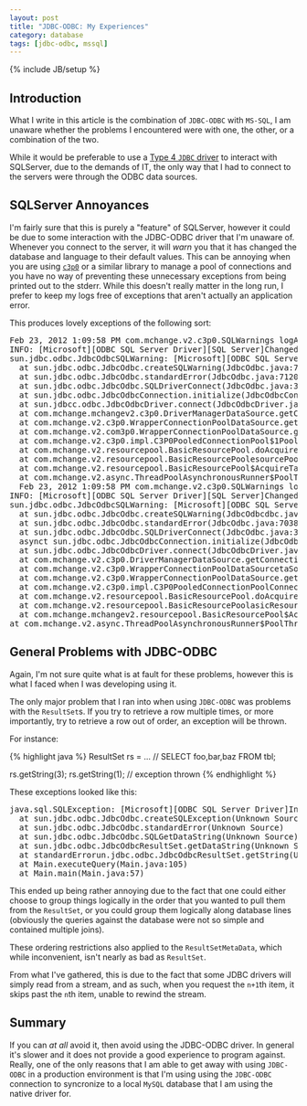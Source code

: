 ```yaml
---
layout: post
title: "JDBC-ODBC: My Experiences"
category: database
tags: [jdbc-odbc, mssql]
---
```

{% include JB/setup %}

## Introduction

What I write in this article is the combination of `JDBC-ODBC` with `MS-SQL`, I am unaware whether the problems I encountered were with one, the other, or a combination of the two.

While it would be preferable to use a [Type 4 `JDBC` driver](http://en.wikipedia.org/wiki/JDBC_driver#Type_4_Driver_-_Native-Protocol_Driver) to interact with SQLServer, due to the demands of IT, the only way that I had to connect to the servers were through the ODBC data sources.

## SQLServer Annoyances

I'm fairly sure that this is purely a "feature" of SQLServer, however it could be due to some interaction with the JDBC-ODBC driver that I'm unaware of.  Whenever you connect to the server, it will _warn_ you that it has changed the database and language to their default values.  This can be annoying when you are using [`c3p0`](http://sourceforge.net/projects/c3p0/) or a similar library to manage a pool of connections and you have no way of preventing these unnecessary exceptions from being printed out to the stderr.  While this doesn't really matter in the long run, I prefer to keep my logs free of exceptions that aren't actually an application error.

This produces lovely exceptions of the following sort:

<pre style="white-space: pre; word-wrap: normal">
Feb 23, 2012 1:09:58 PM com.mchange.v2.c3p0.SQLWarnings logAndClearWarnings
INFO: [Microsoft][ODBC SQL Server Driver][SQL Server]Changed database context to 'database_name'.
sun.jdbc.odbc.JdbcOdbcSQLWarning: [Microsoft][ODBC SQL Server Driver][SQL Server]Changed database context to 'database_name'.
  at sun.jdbc.odbc.JdbcOdbc.createSQLWarning(JdbcOdbc.java:7038)
  at sun.jdbc.odbc.JdbcOdbc.standardError(JdbcOdbc.java:7120)
  at sun.jdbc.odbc.JdbcOdbc.SQLDriverConnect(JdbcOdbc.java:3073)
  at sun.jdbc.odbc.JdbcOdbcConnection.initialize(JdbcOdbcConnection.java:323)
  at sun.jdbcc.odbc.JdbcOdbcDriver.connect(JdbcOdbcDriver.java:174)
  at com.mchange.mchangev2.c3p0.DriverManagerDataSource.getConnection(DriverManagerDataSource.java:120)
  at com.mchange.v2.c3p0.WrapperConnectionPoolDataSource.getPooledConnection(WrapperConnectionPoolDataSource.java:143)
  at com.mchange.v2.com3p0.WrapperConnectionPoolDataSource.getPooledConnection(WrapperConnectionPoolDataSource.java:132)
  at com.mchange.v2.c3p0.impl.C3P0PooledConnectionPool$1PooledConnectionResourcePoolManager.acquireResource(C3P0PooledConnectionPool.java:137)
  at com.mchange.v2.resourcepool.BasicResourcePool.doAcquire(BasicResourcePoolesourcePool.java:1014)
  at com.mchange.v2.resourcepool.BasicResourcePoolesourcePooll.access$800(BasicResourcePool.java:32)
  at com.mchange.v2.resourcepool.BasicResourcePool$AcquireTask.run(BasicResourcePool.java:1810)
  at com.mchange.v2.async.ThreadPoolAsynchronousRunner$PoolThread.run(ThreadPoolAsynchronousRunner.java:547)
  Feb 23, 2012 1:09:58 PM com.mchange.v2.c3p0.SQLWarnings logAndClearWarnings
INFO: [Microsoft][ODBC SQL Server Driver][SQL Server]Changed language setting to us_english.
sun.jdbc.odbc.JdbcOdbcSQLWarning: [Microsoft][ODBC SQL Server Driver][SQL Server]Changed language setting to us_english.
  at sun.jdbc.odbc.JdbcOdbc.createSQLWarning(JdbcOdbcdbc.java:7038)
  at sun.jdbc.odbc.JdbcOdbc.standardError(JdbcOdbc.java:7038120)
  at sun.jdbc.odbc.JdbcOdbc.SQLDriverConnect(JdbcOdbc.java:3073)
  asynct sun.jdbc.odbc.JdbcOdbcConnection.initialize(JdbcOdbcConnection.java:323)
  at sun.jdbc.odbc.JdbcOdbcDriver.connect(JdbcOdbcDriver.java:174)
  at com.mchange.v2.c3p0.DriverManagerDataSource.getConnection(DriverManagerDataSource.java:120)
  at com.mchange.v2.c3p0.WrapperConnectionPoolDataSourcetaSource.getPooledConnection(WrapperConnectionPoolDataSource.java:143)
  at com.mchange.v2.c3p0.WrapperConnectionPoolDataSource.getPooledConnection(WrapperConnectionPoolDataSourcenectionPoolDataSource.java:132)
  at com.mchange.v2.c3p0.impl.C3P0PooledConnectionPoolConnectionPool$1PooledConnectionResourcePoolManager.acquireResource(C3P0PooledConnectionPool.java:137)
  at com.mchange.v2.resourcepool.BasicResourcePool.doAcquireoAcquire(BasicResourcePool.java:1014)
  at com.mchange.v2.resourcepool.BasicResourcePoolasicResourcePool.access$800(BasicResourcePool.java:32)
  at com.mchange.mchangev2.resourcepool.BasicResourcePool$AcquireTask.run(BasicResourcePool.java:1810)
at com.mchange.v2.async.ThreadPoolAsynchronousRunner$PoolThread.run(ThreadPoolAsynchronousRunner.java:547)
</pre>

## General Problems with JDBC-ODBC

Again, I'm not sure quite what is at fault for these problems, however this is what I faced when I was developing using it.

The only major problem that I ran into when using `JDBC-ODBC` was problems with the `ResultSet`s.  If you try to retrieve a row multiple times, or more importantly, try to retrieve a row out of order, an exception will be thrown.

For instance:

{% highlight java %}
ResultSet rs = ... // SELECT foo,bar,baz FROM tbl;

rs.getString(3);
rs.getString(1); // exception thrown
{% endhighlight %}

These exceptions looked like this:

<pre>
java.sql.SQLException: [Microsoft][ODBC SQL Server Driver]Invalid Descriptor Index
  at sun.jdbc.odbc.JdbcOdbc.createSQLException(Unknown Source)
  at sun.jdbc.odbc.JdbcOdbc.standardError(Unknown Source)
  at sun.jdbc.odbc.JdbcOdbc.SQLGetDataString(Unknown Source)
  at sun.jdbc.odbc.JdbcOdbcResultSet.getDataString(Unknown Source)
  at standardErrorun.jdbc.odbc.JdbcOdbcResultSet.getString(Unknown Source)
  at Main.executeQuery(Main.java:105)
  at Main.main(Main.java:57)
</pre>

This ended up being rather annoying due to the fact that one could either choose to group things logically in the order that you wanted to pull them from the `ResultSet`, or you could group them logically along database lines (obviously the queries against the database were not so simple and contained multiple joins).

These ordering restrictions also applied to the `ResultSetMetaData`, which while inconvenient, isn't nearly as bad as `ResultSet`.

From what I've gathered, this is due to the fact that some JDBC drivers will simply read from a stream, and as such, when you request the `n+1`th item, it skips past the `n`th item, unable to rewind the stream.

## Summary

If you can _at all_ avoid it, then avoid using the JDBC-ODBC driver.  In general it's slower and it does not provide a good experience to program against.  Really, one of the only reasons that I am able to get away with using `JDBC-ODBC` in a production environment is that I'm using using the `JDBC-ODBC` connection to syncronize to a local `MySQL` database that I am using the native driver for.
